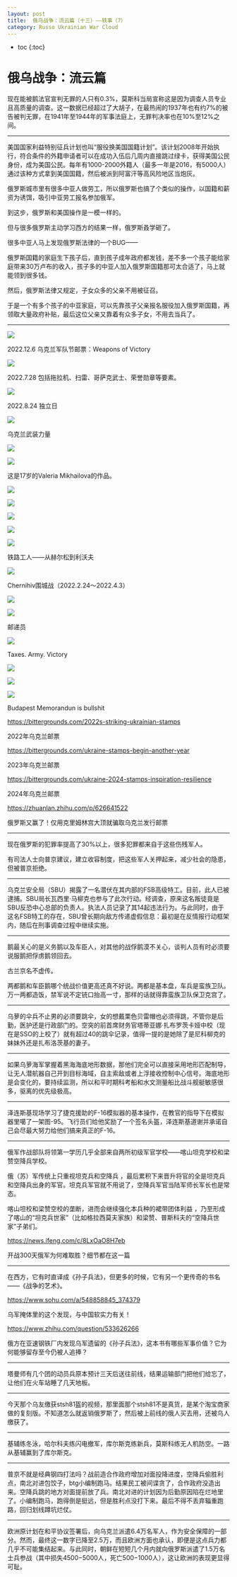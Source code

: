 ```yaml
---
layout: post
title:  俄乌战争：流云篇（十三）——轶事（7）
category: Russo Ukrainian War Cloud
---
```


* toc
{:toc}

# 俄乌战争：流云篇

现在能被鹅法官宣判无罪的人只有0.3%，莫斯科当局宣称这是因为调查人员专业且高质量的调查。这一数据已经超过了大胡子，在最热闹的1937年也有约7%的被告被判无罪，在1941年至1944年的军事法庭上，无罪判决率也在10%至12%之间。

---

美国国家利益特别征兵计划也叫“服役换美国国籍计划”。该计划2008年开始执行，符合条件的外籍申请者可以在成功入伍后几周内直接跳过绿卡，获得美国公民身份，成为美国公民。每年有1000-2000外籍人（最多一年是2016，有5000人）通过该种方式拿到美国国籍，然后被派到阿富汗等高风险地区当炮灰。

俄罗斯城市里有很多中亚人做劳工，所以俄罗斯也搞了个类似的操作，以国籍和薪资为诱饵，吸引中亚劳工报名参加俄军。

到这步，俄罗斯和美国操作是一模一样的。

但与很多俄罗斯主动学习西方的结果一样，俄罗斯叒学砸了。

很多中亚人马上发现俄罗斯法律的一个BUG——

俄罗斯国籍的家庭生下孩子后，直到孩子成年政府都发钱，差不多一个孩子能给家庭带来30万卢布的收入，孩子多的中亚人加入俄罗斯国籍那可太合适了，马上就能领到很多钱。

然后，俄罗斯法律又规定，子女众多的父亲不用被征召。

于是一个有多个孩子的中亚家庭，可以先靠孩子父亲报名服役加入俄罗斯国籍，再领取大量政府补贴，最后这位父亲又靠着有众多子女，不用去当兵了。

---

![](/images/img5/Weapons.jpg)

2022.12.6 乌克兰军队节邮票：Weapons of Victory

![](/images/img5/dog.webp)

2022.7.28 包括拖拉机、扫雷、哥萨克武士、荣誉勋章等要素。

![](/images/img5/Ukraine-2022-Invincible-FDC.webp)

2022.8.24 独立日

![](/images/img5/Glory_to_The_Armed_Forces_of_Ukraine.jpg)

乌克兰武装力量

![](/images/img5/Good_Evening.jpg)

![](/images/img5/Victorious.jpg)

这是17岁的Valeria Mikhailova的作品。

![](/images/img5/worker.jpg)

![](/images/img5/Warriors-of-light-Ukraine-2023-maxi.webp)

![](/images/img5/Fighers_Evil.webp)

![](/images/img5/2023-Weapons.jpg)

![](/images/img5/iron-man-block.webp)

铁路工人——从赫尔松到利沃夫

![](/images/img5/Chernihiv.jpg)

Chernihiv围城战（2022.2.24～2022.4.3）

![](/images/img5/ukraine_weapon.jpg)

![](/images/img5/Ukrposhta.jpg)

邮递员

![](/images/img6/Taxes-sheetlet.jpg)

Taxes. Army. Victory

![](/images/img6/Angels-of-mercy-Ukraine-2024-stamp-set.jpg)

![](/images/img6/Vse-bude-UA_arkush.jpg)

![](/images/img6/Budapest-memorandun.jpg)

Budapest Memorandun is bullshit

https://bittergrounds.com/2022s-striking-ukrainian-stamps

2022年乌克兰邮票

https://bittergrounds.com/ukraine-stamps-begin-another-year

2023年乌克兰邮票

https://bittergrounds.com/ukraine-2024-stamps-inspiration-resilience

2024年乌克兰邮票

https://zhuanlan.zhihu.com/p/626641522

俄罗斯又赢了！仅用克里姆林宫大顶就骗取乌克兰发行邮票

---

现在俄罗斯的犯罪率提高了30%以上，很多犯罪都来自于这些伤残军人。

有司法人士向普京建议，建立收容制度，把这些军人关押起来，减少社会的隐患，但被普京拒绝。

---

乌克兰安全局（SBU）揭露了一名潜伏在其内部的FSB高级特工。目前，此人已被逮捕。SBU局长瓦西里·马柳克也参与了此次行动。经调查，原来这名叛徒竟是SBU反恐中心总部的负责人。执法人员记录了其14起违法行为。与此同时，由于这名FSB特工的存在，SBU曾长期向敌方传递虚假信息：最初是在反情报行动框架内，随后在刑事调查过程中继续实施。

---

鹅最关心的是义务鹅以及车臣人，对其他的战俘鹅漠不关心，谈判人员有时必须要说服鹅把俘虏鹅领回去。

古兰京名不虚传。

两都鹅和车臣鹅哪个统战价值更高还真不好说。两都是基本盘，车兵是蛮族卫队。万一两都造饭，禁军说不定铳口抬高一寸，那样的话就得靠蛮族卫队保卫克宫了。

---

乌萝的伞兵不止男的必须要跳伞，女的想戴栗色贝雷帽也必须得跳，不管你是后勤，医护还是行政部门的。空突的前首席财务官塔蒂亚娜·扎布罗茨卡娅中校（现在是SSO的上校了）就有超过40的跳伞记录，值得一提的是她除了是尼科柳克的妹妹外还是扎布洛茨基的妻子。

---

如果乌萝海军掌握着黑海海底地形数据，那他们完全可以直接采用地形匹配制导，让无人潜航器自己开到目标海域，自主索敌或者上浮接收控制中心信号。海底地形是会变化的，要持续监测，所以和平时期科考船和水文测量船比战斗舰艇敏感很多，驱离的优先级极高。

---

泽连斯基现场学习了捷克援助的F-16模拟器的基本操作，在教官的指导下在模拟器里噶了一架图-95。飞行员们给他奖励了一个签名头盔，泽连斯基道谢并承诺自己会尽最大努力给他们搞来真正的F-16。

---

俄军作战部队将领第一学历几乎全部来自两所初级军官学校——喀山坦克学校和梁赞空降兵学校。

俄（苏）军传统上只重视坦克兵和空降兵 ，最后累积下来晋升将官的全是坦克兵和空降兵出身的军官。坦克兵军官就不用说了，空降兵军官当陆军师长军长也是常态。

喀山坦校和梁赞空校的垄断，进而会继续强化本兵种的裙带团体利益 ，乃至形成了喀山的“坦克兵世家”（比如格拉西莫夫家族）和梁赞、普斯科夫的“空降兵世家”子弟们。

https://news.ifeng.com/c/8LxOaO8H7eb

开战300天俄军为何难取胜？细节都在这一篇

---

在西方，它有时直译成《孙子兵法》，但更多的时候，它有另一个更传奇的书名——《战争的艺术》。

https://www.sohu.com/a/548858845_374379

乌军掩体里的这个发现，与中国软实力有关！

https://www.zhihu.com/question/533626266

俄方在亚速钢铁厂内发现乌军遗留的《孙子兵法》，这本书有哪些军事价值？它为何能够留存至今仍被人追捧？

---

塔曼师有几个团的动员兵原本预计三天后送往前线，结果运输部门把他们给忘了，让他们在火车站睡了几天地板。

---

今天那个乌友缴获stsh81盔的视频，那里面那个stsh81不是真货，是某个淘宝商家做的复刻版。不知道怎么就返销俄罗斯了，然后被上前线的俄人买去用，还被乌人缴获了。

---

基辅练冬泳，哈尔科夫练闪电撤军，库尔斯克练新兵，莫斯科练无人机防空。一路从基辅赢到了库尔斯克。

---

普京不就是经典钢四打法吗？战前造合作政府增加对面投降进度，空降兵偷胜利点，南北对进包饺子，btg小编制跑马。结果民工被间谍贪了，合作政府没造出来。空降兵跳的地方对面提前放了兵。南北对进的计划因为后勤原因陷在烂地里了。小编制跑马，跑得倒是挺远，但是胜利点没打下来。最后不得不丢弃辎重跑路，回归划线蹲坑烂仗。

---

欧洲原计划在和平协议签署后，向乌克兰派遣6.4万名军人，作为安全保障的一部分。然而，最终这一数字已降至2.5万，而且欧洲方面也承认，即便是这点兵力都几乎不可能集结起来。与此同时，朝鲜在短短几个月内就向俄罗斯派遣了1.5万名士兵参战（其中损失4500−5000人，死亡500−1000人），这让欧洲的表现更显得可耻。

